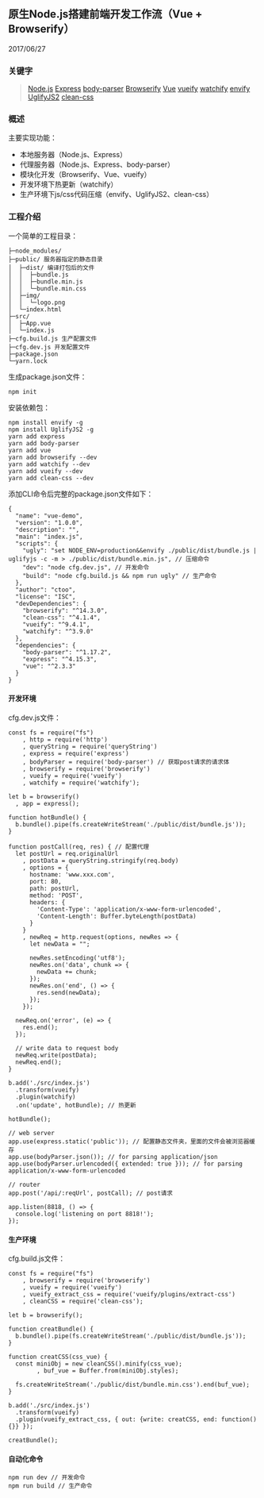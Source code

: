 ## 原生Node.js搭建前端开发工作流（Vue + Browserify）

2017/06/27

### 关键字

>[Node.js](https://nodejs.org/en/) [Express](http://expressjs.com/) [body-parser](https://github.com/expressjs/body-parser) [Browserify](http://browserify.org/) [Vue](https://cn.vuejs.org/) [vueify](https://github.com/vuejs/vueify) [watchify](https://github.com/substack/watchify) [envify](https://github.com/hughsk/envify) [UglifyJS2](https://github.com/mishoo/UglifyJS2) [clean-css](https://github.com/jakubpawlowicz/clean-css)

### 概述

主要实现功能：

* 本地服务器（Node.js、Express）
* 代理服务器（Node.js、Express、body-parser）
* 模块化开发（Browserify、Vue、vueify）
* 开发环境下热更新（watchify）
* 生产环境下js/css代码压缩（envify、UglifyJS2、clean-css）

### 工程介绍

一个简单的工程目录：

    ├─node_modules/
    ├─public/ 服务器指定的静态目录
    │  ├─dist/ 编译打包后的文件
    │  │  ├─bundle.js
    │  │  ├─bundle.min.js
    │  │  └─bundle.min.css
    │  ├─img/
    │  │  └─logo.png
    │  └─index.html
    ├─src/
    │  ├─App.vue
    │  └─index.js
    ├─cfg.build.js 生产配置文件
    ├─cfg.dev.js 开发配置文件
    ├─package.json
    └─yarn.lock

生成package.json文件：

    npm init

安装依赖包：

    npm install envify -g
    npm install UglifyJS2 -g
    yarn add express
    yarn add body-parser
    yarn add vue
    yarn add browserify --dev
    yarn add watchify --dev
    yarn add vueify --dev
    yarn add clean-css --dev

添加CLI命令后完整的package.json文件如下：

    {
      "name": "vue-demo",
      "version": "1.0.0",
      "description": "",
      "main": "index.js",
      "scripts": {
        "ugly": "set NODE_ENV=production&&envify ./public/dist/bundle.js | uglifyjs -c -m > ./public/dist/bundle.min.js", // 压缩命令
        "dev": "node cfg.dev.js", // 开发命令
        "build": "node cfg.build.js && npm run ugly" // 生产命令
      },
      "author": "ctoo",
      "license": "ISC",
      "devDependencies": {
        "browserify": "^14.3.0",
        "clean-css": "^4.1.4",
        "vueify": "^9.4.1",
        "watchify": "^3.9.0"
      },
      "dependencies": {
        "body-parser": "^1.17.2",
        "express": "^4.15.3",
        "vue": "^2.3.3"
      }
    }

#### 开发环境

cfg.dev.js文件：

    const fs = require("fs")
        , http = require('http')
        , queryString = require('queryString')
        , express = require('express')
        , bodyParser = require('body-parser') // 获取post请求的请求体
        , browserify = require('browserify')
        , vueify = require('vueify')
        , watchify = require('watchify');

    let b = browserify()
      , app = express();

    function hotBundle() {
      b.bundle().pipe(fs.createWriteStream('./public/dist/bundle.js'));
    }

    function postCall(req, res) { // 配置代理
      let postUrl = req.originalUrl
        , postData = queryString.stringify(req.body)
        , options = {
          hostname: 'www.xxx.com',
          port: 80,
          path: postUrl,
          method: 'POST',
          headers: {
            'Content-Type': 'application/x-www-form-urlencoded',
            'Content-Length': Buffer.byteLength(postData)
          }
        }
        , newReq = http.request(options, newRes => {
          let newData = "";

          newRes.setEncoding('utf8');
          newRes.on('data', chunk => {
            newData += chunk;
          });
          newRes.on('end', () => {
            res.send(newData);
          });
        });

      newReq.on('error', (e) => {
        res.end();
      });

      // write data to request body
      newReq.write(postData);
      newReq.end();
    }

    b.add('./src/index.js')
      .transform(vueify)
      .plugin(watchify)
      .on('update', hotBundle); // 热更新

    hotBundle();

    // web server
    app.use(express.static('public')); // 配置静态文件夹，里面的文件会被浏览器缓存
    app.use(bodyParser.json()); // for parsing application/json
    app.use(bodyParser.urlencoded({ extended: true })); // for parsing application/x-www-form-urlencoded

    // router
    app.post('/api/:reqUrl', postCall); // post请求

    app.listen(8818, () => {
      console.log('listening on port 8818!');
    });

#### 生产环境

cfg.build.js文件：

    const fs = require("fs")
        , browserify = require('browserify')
        , vueify = require('vueify')
        , vueify_extract_css = require('vueify/plugins/extract-css')
        , cleanCSS = require('clean-css');

    let b = browserify();

    function creatBundle() {
      b.bundle().pipe(fs.createWriteStream('./public/dist/bundle.js'));
    }

    function creatCSS(css_vue) {
      const miniObj = new cleanCSS().minify(css_vue);
	        , buf_vue = Buffer.from(miniObj.styles);

      fs.createWriteStream('./public/dist/bundle.min.css').end(buf_vue);
    }

    b.add('./src/index.js')
      .transform(vueify)
      .plugin(vueify_extract_css, { out: {write: creatCSS, end: function(){}} });

    creatBundle();

#### 自动化命令

    npm run dev // 开发命令
    npm run build // 生产命令